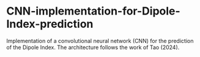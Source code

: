 # CNN-implementation-for-Dipole-Index-prediction
Implementation of a convolutional neural network (CNN) for the prediction of the Dipole Index. The architecture follows the work of Tao (2024).

